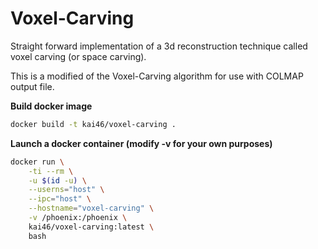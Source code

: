 Voxel-Carving
=============

Straight forward implementation of a 3d reconstruction technique called voxel carving (or space carving).

This is a modified of the Voxel-Carving algorithm for use with COLMAP output file.


**Build docker image**
```bash
docker build -t kai46/voxel-carving .
```

**Launch a docker container (modify -v for your own purposes)**
```bash
docker run \
    -ti --rm \
    -u $(id -u) \
    --userns="host" \
    --ipc="host" \
    --hostname="voxel-carving" \
    -v /phoenix:/phoenix \
    kai46/voxel-carving:latest \
    bash
```
